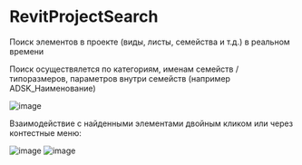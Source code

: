 # RevitProjectSearch

Поиск элементов в проекте (виды, листы, семейства и т.д.) в реальном времени

Поиск осуществялется по категориям, именам семейств / типоразмеров, параметров внутри семейств (например ADSK_Наименование)


![image](https://github.com/dparam/RevitProjectSearch/assets/87844833/f5972edf-bca5-491d-9eab-8a48bde68a45)


Взаимодействие с найденными элементами двойным кликом или через контестные меню:


![image](https://github.com/dparam/RevitProjectSearch/assets/87844833/616046e8-7c02-408a-b33a-dbc2ef135483)
![image](https://github.com/dparam/RevitProjectSearch/assets/87844833/c623d824-50c5-4d39-885e-cd9000eee483)


